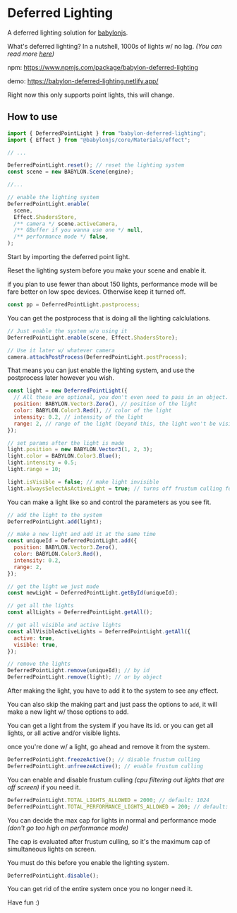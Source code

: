 # Deferred Lighting

A deferred lighting solution for [babylonjs](https://www.babylonjs.com/).

What's deferred lighting? In a nutshell, 1000s of lights w/ no lag. _(You can read more [here](https://learnopengl.com/Advanced-Lighting/Deferred-Shading))_

npm: https://www.npmjs.com/package/babylon-deferred-lighting

demo: https://babylon-deferred-lighting.netlify.app/

Right now this only supports point lights, this will change.

## How to use

```javascript
import { DeferredPointLight } from "babylon-deferred-lighting";
import { Effect } from "@babylonjs/core/Materials/effect";

// ...

DeferredPointLight.reset(); // reset the lighting system
const scene = new BABYLON.Scene(engine);

//...

// enable the lighting system
DeferredPointLight.enable(
  scene,
  Effect.ShadersStore,
  /** camera */ scene.activeCamera,
  /** GBuffer if you wanna use one */ null,
  /** performance mode */ false,
);
```

Start by importing the deferred point light.

Reset the lighting system before you make your scene and enable it.

if you plan to use fewer than about 150 lights, performance mode will be fare better on low spec devices. Otherwise keep it turned off.

```javascript
const pp = DeferredPointLight.postprocess;
```

You can get the postprocess that is doing all the lighting calclulations.

```javascript
// Just enable the system w/o using it
DeferredPointLight.enable(scene, Effect.ShadersStore);

// Use it later w/ whatever camera
camera.attachPostProcess(DeferredPointLight.postProcess);
```

That means you can just enable the lighting system, and use the postprocess later however you wish.

```javascript
const light = new DeferredPointLight({
  // All these are optional, you don't even need to pass in an object.
  position: BABYLON.Vector3.Zero(), // position of the light
  color: BABYLON.Color3.Red(), // color of the light
  intensity: 0.2, // intensity of the light
  range: 2, // range of the light (beyond this, the light won't be visible, 0 means infinite range)
});

// set params after the light is made
light.position = new BABYLON.Vector3(1, 2, 3);
light.color = BABYLON.Color3.Blue();
light.intensity = 0.5;
light.range = 10;

light.isVisible = false; // make light invisible
light.alwaysSelectAsActiveLight = true; // turns off frustum culling for this light and always tries to render it
```

You can make a light like so and control the parameters as you see fit.

```javascript
// add the light to the system
DeferredPointLight.add(light);

// make a new light and add it at the same time
const uniqueId = DeferredPointLight.add({
  position: BABYLON.Vector3.Zero(),
  color: BABYLON.Color3.Red(),
  intensity: 0.2,
  range: 2,
});

// get the light we just made
const newLight = DeferredPointLight.getById(uniqueId);

// get all the lights
const allLights = DeferredPointLight.getAll();

// get all visible and active lights
const allVisibleActiveLights = DeferredPointLight.getAll({
  active: true,
  visible: true,
});

// remove the lights
DeferredPointLight.remove(uniqueId); // by id
DeferredPointLight.remove(light); // or by object
```

After making the light, you have to add it to the system to see any effect.

You can also skip the making part and just pass the options to `add`, it will make a new light w/ those options to add.

You can get a light from the system if you have its id. or you can get all lights, or all active and/or visible lights.

once you're done w/ a light, go ahead and remove it from the system.

```javascript
DeferredPointLight.freezeActive(); // disable frustum culling
DeferredPointLight.unfreezeActive(); // enable frustum culling
```

You can enable and disable frustum culling _(cpu filtering out lights that are off screen)_ if you need it.

```javascript
DeferredPointLight.TOTAL_LIGHTS_ALLOWED = 2000; // default: 1024
DeferredPointLight.TOTAL_PERFORMANCE_LIGHTS_ALLOWED = 200; // default: 128
```

You can decide the max cap for lights in normal and performance mode _(don't go too high on performance mode)_

The cap is evaluated after frustum culling, so it's the maximum cap of simultaneous lights on screen.

You must do this before you enable the lighting system.

```javascript
DeferredPointLight.disable();
```

You can get rid of the entire system once you no longer need it.

Have fun :)
